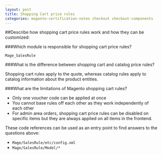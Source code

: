 ```yaml
---
layout: post
title: Shopping Cart price rules
categories: magento-certification-notes checkout checkout-components
---
```


##Describe how shopping cart price rules work and how they can be customized:

###Which module is responsible for shopping cart price rules?

`Mage_SalesRule`

###What is the difference between shopping cart and catalog price rules?

Shopping cart rules apply to the quote, whereas catalog rules apply to catalog information about the product entities.

###What are the limitations of Magento shopping cart rules?

- Only one voucher code can be applied at once
- You cannot base rules off each other as they work independently of each other
- For admin area orders, shopping cart price rules can be disabled on specific items but they are always applied on all items in the frontend.


These code references can be used as an entry point to find answers to the questions above:

- `Mage/SalesRule/etc/config.xml`
- `Mage/SalesRule/Model/*`
